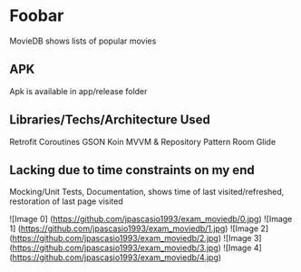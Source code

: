 # Foobar

MovieDB shows lists of popular movies

## APK

Apk is available in app/release folder

## Libraries/Techs/Architecture Used
Retrofit
Coroutines
GSON
Koin
MVVM & Repository Pattern
Room
Glide

## Lacking due to time constraints on my end
Mocking/Unit Tests,
Documentation,
shows time of last visited/refreshed,
restoration of last page visited

![Image 0]
(https://github.com/jpascasio1993/exam_moviedb/0.jpg)
![Image 1]
(https://github.com/jpascasio1993/exam_moviedb/1.jpg)
![Image 2]
(https://github.com/jpascasio1993/exam_moviedb/2.jpg)
![Image 3]
(https://github.com/jpascasio1993/exam_moviedb/3.jpg)
![Image 4]
(https://github.com/jpascasio1993/exam_moviedb/4.jpg)